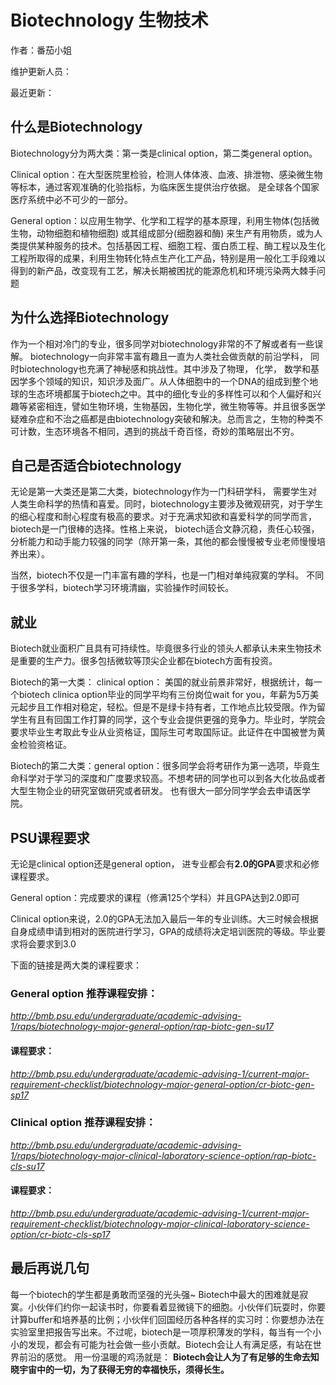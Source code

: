 # Biotechnology 生物技术

作者：番茄小姐

维护更新人员：

最近更新：

## 什么是Biotechnology

Biotechnology分为两大类：第一类是clinical option，第二类general option。

Clinical option：在大型医院里检验，检测人体体液、血液、排泄物、感染微生物等标本，通过客观准确的化验指标，为临床医生提供治疗依据。 是全球各个国家医疗系统中必不可少的一部分。

General option：以应用生物学、化学和工程学的基本原理，利用生物体\(包括微生物，动物细胞和植物细胞\) 或其组成部分\(细胞器和酶\) 来生产有用物质，或为人类提供某种服务的技术。包括基因工程、细胞工程、蛋白质工程、酶工程以及生化工程所取得的成果，利用生物转化特点生产化工产品，特别是用一般化工手段难以得到的新产品，改变现有工艺，解决长期被困扰的能源危机和环境污染两大棘手问题

## 为什么选择Biotechnology

作为一个相对冷门的专业，很多同学对biotechnology非常的不了解或者有一些误解。 biotechnology一向非常丰富有趣且一直为人类社会做贡献的前沿学科， 同时biotechnology也充满了神秘感和挑战性。其中涉及了物理， 化学， 数学和基因学多个领域的知识，知识涉及面广。从人体细胞中的一个DNA的组成到整个地球的生态坏境都属于biotech之中。其中的细化专业的多样性可以和个人偏好和兴趣等紧密相连，譬如生物环境，生物基因，生物化学，微生物等等。并且很多医学疑难杂症和不治之癌都是由biotechnology突破和解决。总而言之，生物的种类不可计数，生态环境各不相同，遇到的挑战千奇百怪，奇妙的策略层出不穷。![](data:image/gif;base64,iVBORw0KGgoAAAANSUhEUgAAAAEAAAABCAYAAAAfFcSJAAAADUlEQVQImWNgYGBgAAAABQABh6FO1AAAAABJRU5ErkJggg==)

## 自己是否适合biotechnology

无论是第一大类还是第二大类，biotechnology作为一门科研学科， 需要学生对人类生命科学的热情和喜爱。同时，biotechnology主要涉及微观研究，对于学生的细心程度和耐心程度有极高的要求。对于充满求知欲和喜爱科学的同学而言，biotech是一门很棒的选择。性格上来说， biotech适合文静沉稳，责任心较强，分析能力和动手能力较强的同学（除开第一条，其他的都会慢慢被专业老师慢慢培养出来）。

当然，biotech不仅是一门丰富有趣的学科，也是一门相对单纯寂寞的学科。 不同于很多学科，biotech学习环境清幽，实验操作时间较长。

## 就业

Biotech就业面积广且具有可持续性。毕竟很多行业的领头人都承认未来生物技术是重要的生产力。很多包括微软等顶尖企业都在biotech方面有投资。

Biotech的第一大类： clinical option： 美国的就业前景非常好，根据统计，每一个biotech clinica option毕业的同学平均有三份岗位wait for you，年薪为5万美元起步且工作相对稳定，轻松。但是不是绿卡持有者，工作地点比较受限。作为留学生有且有回国工作打算的同学，这个专业会提供更强的竞争力。毕业时，学院会要求毕业生考取此专业从业资格证，国际生可考取国际证。此证件在中国被誉为黄金检验资格证。

Biotech的第二大类：general option：很多同学会将考研作为第一选项，毕竟生命科学对于学习的深度和广度要求较高。不想考研的同学也可以到各大化妆品或者大型生物企业的研究室做研究或者研发。 也有很大一部分同学学会去申请医学院。

## PSU课程要求

无论是clinical option还是general option， 进专业都会有**2.0的GPA**要求和必修课程要求。

General option：完成要求的课程（修满125个学科）并且GPA达到2.0即可

Clinical option来说，2.0的GPA无法加入最后一年的专业训练。大三时候会根据自身成绩申请到相对的医院进行学习，GPA的成绩将决定培训医院的等级。毕业要求将会要求到3.0

下面的链接是两大类的课程要求：

### General option 推荐课程安排：

_http://bmb.psu.edu/undergraduate/academic-advising-1/raps/biotechnology-major-general-option/rap-biotc-gen-su17_  


#### 课程要求：

_http://bmb.psu.edu/undergraduate/academic-advising-1/current-major-requirement-checklist/biotechnology-major-general-option/cr-biotc-gen-sp17_            


### Clinical option 推荐课程安排：

_http://bmb.psu.edu/undergraduate/academic-advising-1/raps/biotechnology-major-clinical-laboratory-science-option/rap-biotc-cls-su17_

#### 课程要求：

_http://bmb.psu.edu/undergraduate/academic-advising-1/current-major-requirement-checklist/biotechnology-major-clinical-laboratory-science-option/cr-biotc-cls-sp17_

## 最后再说几句

每一个biotech的学生都是勇敢而坚强的光头强~ Biotech中最大的困难就是寂寞。小伙伴们约你一起读书时，你要看着显微镜下的细胞。小伙伴们玩耍时，你要计算buffer和培养基的比例；小伙伴们回国经历各种各样的实习时：你要想办法在实验室里把报告写出来。不过呢，biotech是一项厚积薄发的学科，每当有一个小小的发现，都会有可能为社会做一些小贡献。Biotech会让人有满足感，有站在世界前沿的感觉。 用一份温暖的鸡汤就是： **Biotech会让人为了有足够的生命去知晓宇宙中的一切，为了获得无穷的幸福快乐，须得长生。**  


